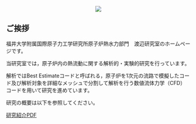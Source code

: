 <div align="center">
<img src="/img/karman-mini.png" >
</div>

## ご挨拶
福井大学附属国際原子力工学研究所原子炉熱水力部門　渡辺研究室のホームページです。

当研究室では，原子炉内の熱流動に関する解析的・実験的研究を行っています。

解析ではBest Estimateコードと呼ばれる，原子炉を1次元の流路で模擬したコード及び解析対象を詳細なメッシュで分割して解析を行う数値流体力学（CFD）コードを用いて研究を進めています。

研究の概要は以下を参照してください。

[研究紹介PDF](http://www.rine.u-fukui.ac.jp/files/uploads/watanabe.pdf)


